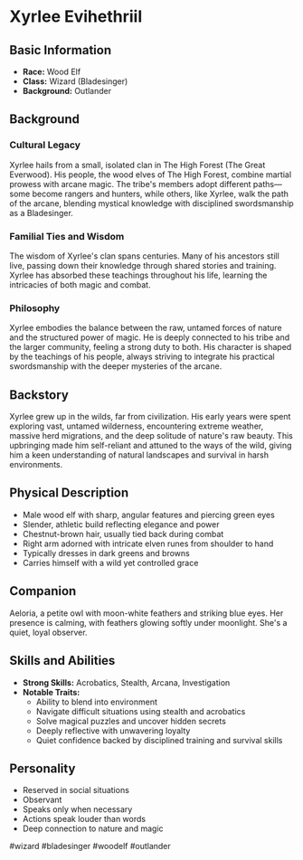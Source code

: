 # Xyrlee Evihethriil

## Basic Information

- **Race:** Wood Elf
- **Class:** Wizard (Bladesinger)
- **Background:** Outlander

## Background

### Cultural Legacy

Xyrlee hails from a small, isolated clan in The High Forest (The Great Everwood). His people, the wood elves of The High Forest, combine martial prowess with arcane magic. The tribe's members adopt different paths—some become rangers and hunters, while others, like Xyrlee, walk the path of the arcane, blending mystical knowledge with disciplined swordsmanship as a Bladesinger.

### Familial Ties and Wisdom

The wisdom of Xyrlee's clan spans centuries. Many of his ancestors still live, passing down their knowledge through shared stories and training. Xyrlee has absorbed these teachings throughout his life, learning the intricacies of both magic and combat.

### Philosophy

Xyrlee embodies the balance between the raw, untamed forces of nature and the structured power of magic. He is deeply connected to his tribe and the larger community, feeling a strong duty to both. His character is shaped by the teachings of his people, always striving to integrate his practical swordsmanship with the deeper mysteries of the arcane.

## Backstory

Xyrlee grew up in the wilds, far from civilization. His early years were spent exploring vast, untamed wilderness, encountering extreme weather, massive herd migrations, and the deep solitude of nature's raw beauty. This upbringing made him self-reliant and attuned to the ways of the wild, giving him a keen understanding of natural landscapes and survival in harsh environments.

## Physical Description

- Male wood elf with sharp, angular features and piercing green eyes
- Slender, athletic build reflecting elegance and power
- Chestnut-brown hair, usually tied back during combat
- Right arm adorned with intricate elven runes from shoulder to hand
- Typically dresses in dark greens and browns
- Carries himself with a wild yet controlled grace

## Companion

Aeloria, a petite owl with moon-white feathers and striking blue eyes. Her presence is calming, with feathers glowing softly under moonlight. She's a quiet, loyal observer.

## Skills and Abilities

- **Strong Skills:** Acrobatics, Stealth, Arcana, Investigation
- **Notable Traits:**
    - Ability to blend into environment
    - Navigate difficult situations using stealth and acrobatics
    - Solve magical puzzles and uncover hidden secrets
    - Deeply reflective with unwavering loyalty
    - Quiet confidence backed by disciplined training and survival skills

## Personality

- Reserved in social situations
- Observant
- Speaks only when necessary
- Actions speak louder than words
- Deep connection to nature and magic

#wizard #bladesinger #woodelf #outlander